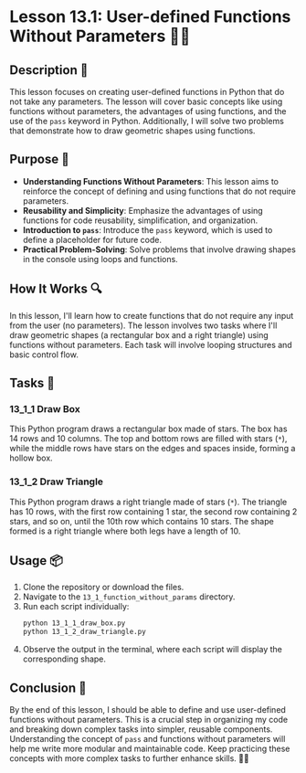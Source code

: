 # Lesson 13.1: User-defined Functions Without Parameters 🧑‍💻

## Description 📝

This lesson focuses on creating user-defined functions in Python that do not take any parameters.
The lesson will cover basic concepts like using functions without parameters, the advantages of using functions, and the use of the `pass` keyword in Python.
Additionally, I will solve two problems that demonstrate how to draw geometric shapes using functions.

## Purpose 🎯

-   **Understanding Functions Without Parameters**: This lesson aims to reinforce the concept of defining and using functions that do not require parameters.
-   **Reusability and Simplicity**: Emphasize the advantages of using functions for code reusability, simplification, and organization.
-   **Introduction to `pass`**: Introduce the `pass` keyword, which is used to define a placeholder for future code.
-   **Practical Problem-Solving**: Solve problems that involve drawing shapes in the console using loops and functions.

## How It Works 🔍

In this lesson, I'll learn how to create functions that do not require any input from the user (no parameters).
The lesson involves two tasks where I'll draw geometric shapes (a rectangular box and a right triangle) using functions without parameters.
Each task will involve looping structures and basic control flow.

## Tasks 📜

### 13_1_1 Draw Box

This Python program draws a rectangular box made of stars.
The box has 14 rows and 10 columns.
The top and bottom rows are filled with stars (`*`), while the middle rows have stars on the edges and spaces inside, forming a hollow box.

### 13_1_2 Draw Triangle

This Python program draws a right triangle made of stars (`*`).
The triangle has 10 rows, with the first row containing 1 star, the second row containing 2 stars, and so on, until the 10th row which contains 10 stars.
The shape formed is a right triangle where both legs have a length of 10.

## Usage 📦

1. Clone the repository or download the files.
2. Navigate to the `13_1_function_without_params` directory.
3. Run each script individually:
    ```bash
    python 13_1_1_draw_box.py
    python 13_1_2_draw_triangle.py
    ```
4. Observe the output in the terminal, where each script will display the corresponding shape.

## Conclusion 🚀

By the end of this lesson, I should be able to define and use user-defined functions without parameters.
This is a crucial step in organizing my code and breaking down complex tasks into simpler, reusable components.
Understanding the concept of `pass` and functions without parameters will help me write more modular and maintainable code.
Keep practicing these concepts with more complex tasks to further enhance skills. 🚀✨
